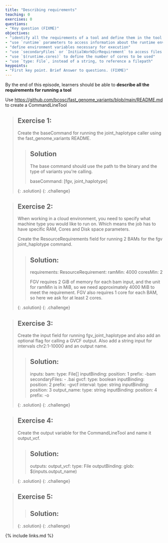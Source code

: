 ```yaml
---
title: "Describing requirements"
teaching: 0
exercises: 0
questions:
- "Key question (FIXME)"
objectives:
- "identify all the requirements of a tool and define them in the tool description"
- "use `runtime` parameters to access information about the runtime environment"
- "define environment variables necessary for execution"
- "use `secondaryFiles` or `InitialWorkDirRequirement` to access files in the same directory as another referenced file"
- "use `$(runtime.cores)` to define the number of cores to be used"
- "use `type: File`, instead of a string, to reference a filepath"
keypoints:
- "First key point. Brief Answer to questions. (FIXME)"
---
```

By the end of this episode,
learners should be able to
__describe all the requirements for running a tool__

Use https://github.com/bcosc/fast_genome_variants/blob/main/README.md to create a CommandLineTool

> ## Exercise 1:
>
> Create the baseCommand for running the joint_haplotype caller using the fast_genome_variants README.
>
> > ## Solution
> > The base command should use the path to the binary and the type of variants you're calling.
> > 
> >  baseCommand: [fgv, joint_haplotype]
> > 
> {: .solution}
{: .challenge}

> ## Exercise 2:
> 
> When working in a cloud environment, you need to specify what machine type you would like to run on. Which means the job has to have specific RAM, Cores and Disk space parameters.
>
> Create the ResourceRequirements field for running 2 BAMs for the fgv joint_haplotype command.
>
> > ## Solution:
> >
> > requirements:
> >   ResourceRequirement:
> >     ramMin: 4000
> >     coresMin: 2
> > 
> > FGV requires 2 GiB of memory for each bam input, and the unit for ramMin is in MiB, so we need approximately 4000 MiB to meet the requirement. FGV also requires 1 core for each BAM, so here we ask for at least 2 cores.
> >
> {: .solution}
{: .challenge}

> ## Exercise 3:
>
> Create the input field for running fgv_joint_haplotype and also add an optional flag for calling a GVCF output. Also add a string input for intervals chr2:1-10000 and an output name.
>
> > ## Solution:
> >
> > inputs:
> >   bam:
> >     type: File[]
> >     inputBinding:
> >       position: 1
> >       prefix: -bam
> >     secondaryFiles:
> >       - .bai
> >   gvcf:
> >     type: boolean
> >     inputBinding:
> >       position: 2
> >       prefix: -gvcf
> >   interval:
> >     type: string
> >     inputBinding:
> >       position: 3
> >   output_name:
> >     type: string
> >     inputBinding:
> >       position: 4
> >       prefix: -o
> > 
> {: .solution}
{: .challenge}

> ## Exercise 4:
> 
> Create the output variable for the CommandLineTool and name it output_vcf.
>
> > ## Solution:
> >
> > outputs:
> >   output_vcf:
> >     type: File
> >     outputBinding:
> >       glob: $(inputs.output_name)
> >
> {: .solution}
{: .challenge}

> ## Exercise 5:
>
>
>
> > ## Solution:
> >
> > 
> {: .solution}
{: .challenge}


{% include links.md %}
